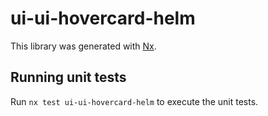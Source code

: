 # ui-ui-hovercard-helm

This library was generated with [Nx](https://nx.dev).


## Running unit tests

Run `nx test ui-ui-hovercard-helm` to execute the unit tests.


